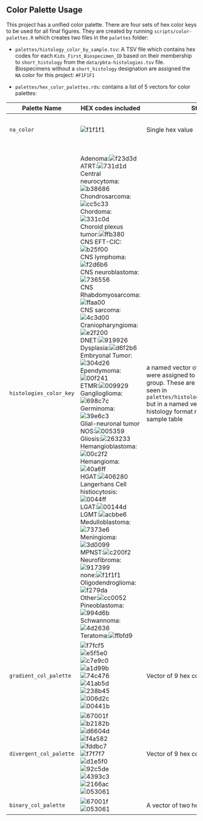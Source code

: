 ## Color Palette Usage

This project has a unified color palette.
There are four sets of hex color keys to be used for all final figures.
They are created by running `scripts/color-palettes.R` which creates two files
in the `palettes` folder:
- `palettes/histology_color_by_sample.tsv`: A TSV file which contains hex codes for each
`Kids_First_Biospecimen_ID` based on their membership to `short_histology` from
the `data/pbta-histologies.tsv` file.
Biospecimens without a `short_histology` designation are assigned the `NA` color
for this project:
`#F1F1F1`

- `palettes/hex_color_palettes.rds`: contains a list of 5 vectors for color palettes:

| Palette Name | HEX codes included | Structure | Variable application | Example Usage |
|--------------|--------------------|-----------|----------------------|---------------|
|`na_color`|![f1f1f1](https://placehold.it/150x40/f1f1f1/FFFFFF?text=f1f1f1)| Single hex value|Values throughout the project that for various reasons are non-applicable|`color_key[is.na(color_key)] <- na_color`|
|`histologies_color_key`|<br>Adenoma:![f23d3d](https://placehold.it/150x40/f23d3d/FFFFFF?text=f23d3d) <br>ATRT:![731d1d](https://placehold.it/150x40/731d1d/FFFFFF?text=731d1d) <br>Central neurocytoma:![b38686](https://placehold.it/150x40/b38686/FFFFFF?text=b38686) <br>Chondrosarcoma:![cc5c33](https://placehold.it/150x40/cc5c33/FFFFFF?text=cc5c33) <br>Chordoma:![331c0d](https://placehold.it/150x40/331c0d/FFFFFF?text=331c0d) <br>Choroid plexus tumor:![ffb380](https://placehold.it/150x40/ffb380/FFFFFF?text=ffb380) <br>CNS EFT-CIC:![b25f00](https://placehold.it/150x40/b25f00/FFFFFF?text=b25f00) <br>CNS lymphoma:![f2d6b6](https://placehold.it/150x40/f2d6b6/FFFFFF?text=f2d6b6) <br>CNS neuroblastoma:![736556](https://placehold.it/150x40/736556/FFFFFF?text=736556) <br>CNS Rhabdomyosarcoma:![ffaa00](https://placehold.it/150x40/ffaa00/FFFFFF?text=ffaa00) <br>CNS sarcoma:![4c3d00](https://placehold.it/150x40/4c3d00/FFFFFF?text=4c3d00) <br>Craniopharyngioma:![e2f200](https://placehold.it/150x40/e2f200/FFFFFF?text=e2f200) <br>DNET:![919926](https://placehold.it/150x40/919926/FFFFFF?text=919926) <br>Dysplasia:![d6f2b6](https://placehold.it/150x40/d6f2b6/FFFFFF?text=d6f2b6) <br>Embryonal Tumor:![304d26](https://placehold.it/150x40/304d26/FFFFFF?text=304d26) <br>Ependymoma:![00f241](https://placehold.it/150x40/00f241/FFFFFF?text=00f241) <br>ETMR:![009929](https://placehold.it/150x40/009929/FFFFFF?text=009929) <br>Ganglioglioma:![698c7c](https://placehold.it/150x40/698c7c/FFFFFF?text=698c7c) <br>Germinoma:![39e6c3](https://placehold.it/150x40/39e6c3/FFFFFF?text=39e6c3) <br>Glial-neuronal tumor NOS:![005359](https://placehold.it/150x40/005359/FFFFFF?text=005359) <br>Gliosis:![263233](https://placehold.it/150x40/263233/FFFFFF?text=263233) <br>Hemangioblastoma:![00c2f2](https://placehold.it/150x40/00c2f2/FFFFFF?text=00c2f2) <br>Hemangioma:![40a6ff](https://placehold.it/150x40/40a6ff/FFFFFF?text=40a6ff) <br>HGAT:![406280](https://placehold.it/150x40/406280/FFFFFF?text=406280) <br>Langerhans Cell histiocytosis:![0044ff](https://placehold.it/150x40/0044ff/FFFFFF?text=0044ff) <br>LGAT:![00144d](https://placehold.it/150x40/00144d/FFFFFF?text=00144d) <br>LGMT:![acbbe6](https://placehold.it/150x40/acbbe6/FFFFFF?text=acbbe6) <br>Medulloblastoma:![7373e6](https://placehold.it/150x40/7373e6/FFFFFF?text=7373e6) <br>Meningioma:![3d0099](https://placehold.it/150x40/3d0099/FFFFFF?text=3d0099) <br>MPNST:![c200f2](https://placehold.it/150x40/c200f2/FFFFFF?text=c200f2) <br>Neurofibroma:![917399](https://placehold.it/150x40/917399/FFFFFF?text=917399) <br>none:![f1f1f1](https://placehold.it/150x40/f1f1f1/FFFFFF?text=f1f1f1) <br>Oligodendroglioma:![f279da](https://placehold.it/150x40/f279da/FFFFFF?text=f279da) <br>Other:![cc0052](https://placehold.it/150x40/cc0052/FFFFFF?text=cc0052) <br>Pineoblastoma:![994d6b](https://placehold.it/150x40/994d6b/FFFFFF?text=994d6b) <br>Schwannoma:![4d2636](https://placehold.it/150x40/4d2636/FFFFFF?text=4d2636) <br>Teratoma:![ffbfd9](https://placehold.it/150x40/ffbfd9/FFFFFF?text=ffbfd9)|a named vector of the hex values that were assigned to each `short_histology` group. These are the same values as are seen in `palettes/histology_color_by_sample.tsv` but in a named vector format per histology format rather than as a per sample table|For color-coding by `short_histology` when its more convenient to provide a named vector| |
|`gradient_col_palette`| ![f7fcf5](https://placehold.it/150x40/f7fcf5/FFFFFF?text=f7fcf5) <br> ![e5f5e0](https://placehold.it/150x40/e5f5e0/FFFFFF?text=e5f5e0) <br> ![c7e9c0](https://placehold.it/150x40/c7e9c0/FFFFFF?text=c7e9c0) <br> ![a1d99b](https://placehold.it/150x40/a1d99b/FFFFFF?text=a1d99b) <br> ![74c476](https://placehold.it/150x40/74c476/FFFFFF?text=74c476) <br> ![41ab5d](https://placehold.it/150x40/41ab5d/FFFFFF?text=41ab5d) <br> ![238b45](https://placehold.it/150x40/238b45/FFFFFF?text=238b45) <br> ![006d2c](https://placehold.it/150x40/006d2c/FFFFFF?text=006d2c) <br> ![00441b](https://placehold.it/150x40/00441b/FFFFFF?text=00441b) <br>|Vector of 9 hex codes|For numeric data being plotted e.g. tumor mutation burden|
|`divergent_col_palette`|![67001f](https://placehold.it/150x40/67001f/FFFFFF?text=67001f) <br> ![b2182b](https://placehold.it/150x40/b2182b/FFFFFF?text=b2182b) <br> ![d6604d](https://placehold.it/150x40/d6604d/FFFFFF?text=d6604d) <br> ![f4a582](https://placehold.it/150x40/f4a582/FFFFFF?text=f4a582) <br> ![fddbc7](https://placehold.it/150x40/fddbc7/FFFFFF?text=fddbc7) <br> ![f7f7f7](https://placehold.it/150x40/f7f7f7/FFFFFF?text=f7f7f7) <br> ![d1e5f0](https://placehold.it/150x40/d1e5f0/FFFFFF?text=d1e5f0) <br> ![92c5de](https://placehold.it/150x40/92c5de/FFFFFF?text=92c5de) <br> ![4393c3](https://placehold.it/150x40/4393c3/FFFFFF?text=4393c3) <br> ![2166ac](https://placehold.it/150x40/2166ac/FFFFFF?text=2166ac) <br> ![053061](https://placehold.it/150x40/053061/FFFFFF?text=053061) <br>|Vector of 9 hex codes|For data has that is bidirectional e.g. Amplification/Deletion values like `seg.mean`|  |
|`binary_col_palette` |![67001f](https://placehold.it/150x40/67001f/FFFFFF?text=67001f) <br> ![053061](https://placehold.it/150x40/053061/FFFFFF?text=053061) <br>|A vector of two hex codes|For when we have two status values e.g. |    |  |
